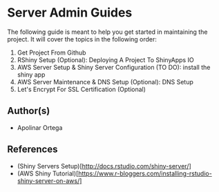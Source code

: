 # Server Admin Guides
The following guide is meant to help you get started in maintaining the project. It will cover the topics in the following order:

1. Get Project From Github
2. RShiny Setup
	(Optional): Deploying A Project To ShinyApps IO
3. AWS Server Setup & Shiny Server Configuration
	(TO DO): install the shiny app
4. AWS Server Maintenance & DNS Setup
	(Optional): DNS Setup
5. Let's Encrypt For SSL Certification (Optional)

## Author(s)
- Apolinar Ortega

## References
- (Shiny Servers Setup)[http://docs.rstudio.com/shiny-server/]
- (AWS Shiny Tutorial)[https://www.r-bloggers.com/installing-rstudio-shiny-server-on-aws/]

